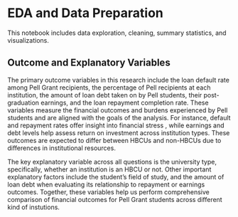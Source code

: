 # EDA and Data Preparation

This notebook includes data exploration, cleaning, summary statistics, and visualizations.

## Outcome and Explanatory Variables

The primary outcome variables in this research include the loan default rate among Pell Grant recipients, the percentage of Pell recipients at each institution, the amount of loan debt taken on by Pell students, their post-graduation earnings, and the loan repayment completion rate. These variables measure the financial outcomes and burdens experienced by Pell students and are aligned with the goals of the analysis. For instance, default and repayment rates offer insight into financial stress , while earnings and debt levels help assess return on investment across institution types. These outcomes are expected to differ between HBCUs and non-HBCUs due to differences in institutional resources.

The key explanatory variable across all questions is the university type, specifically, whether an institution is an HBCU or not. Other important explanatory factors include the student’s field of study, and the amount of loan debt when evaluating its relationship to repayment or earnings outcomes. Together, these variables help us perform comprehensive comparison of financial outcomes for Pell Grant students across different kind of instutions.
